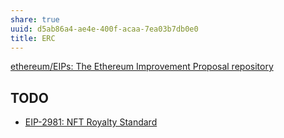 ```yaml
---
share: true
uuid: d5ab86a4-ae4e-400f-acaa-7ea03b7db0e0
title: ERC
---
```

[ethereum/EIPs: The Ethereum Improvement Proposal repository](https://github.com/ethereum/EIPs/)

## TODO

* [EIP-2981: NFT Royalty Standard](https://eips.ethereum.org/EIPS/eip-2981)